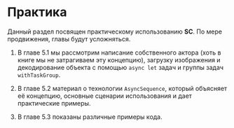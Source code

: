 # Практика

Данный раздел посвящен практическому использованию **SC**.
По мере продвижения, главы будут усложняться.

1. В главе 5.1 мы рассмотрим написание собственного актора (хоть в книге мы не затрагиваем эту концепцию), загрузку изображения и декодирование объекта с помощью `async let` задач и группы задач `withTaskGroup`.

2. В главе 5.2 материал о технологии `AsyncSequence`, который объясняет её концепцию, основные сценарии использования и дает практические примеры.

3. В главе 5.3 показаны различные примеры кода.